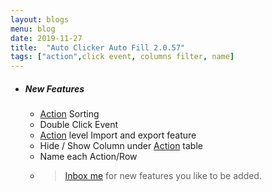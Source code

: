 ```yaml
---
layout: blogs
menu: blog
date: 2019-11-27
title:  "Auto Clicker Auto Fill 2.0.57"
tags: ["action",click event, columns filter, name]
---
```

- ##### New Features
  - [Action](../docs/action) Sorting
  - Double Click Event
  - [Action](../docs/action) level Import and export feature
  - Hide / Show Column under [Action](../docs/action) table
  - Name each Action/Row
  - > [Inbox me](mailto:dhruv.techapps@gmail.com) for new features you like to be added.